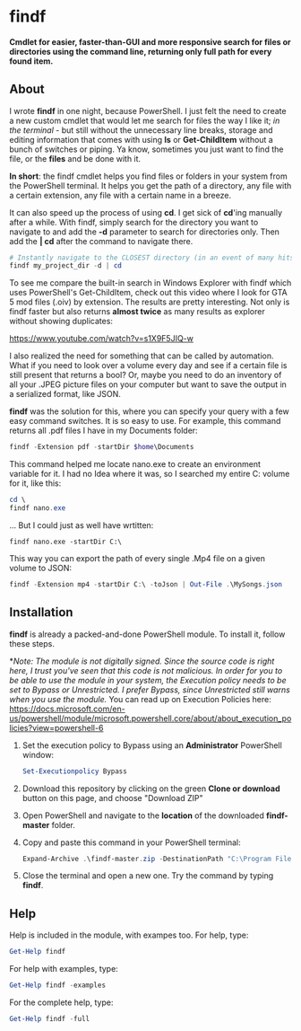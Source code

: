 # findf

#### Cmdlet for easier, faster-than-GUI and more responsive search for files or directories using the command line, returning only full path for every found item.

## About

I wrote **findf** in one night, because PowerShell. I just felt the need to create a new custom cmdlet that would let me search for files the way I like it; *in the terminal* - but still without the unnecessary line breaks, storage and editing information that comes with using **ls** or **Get-ChildItem** without a bunch of switches or piping. Ya know, sometimes you just want to find the file, or the **files** and be done with it.

**In short**: the findf cmdlet helps you find files or folders in your system from the PowerShell terminal. It helps you get the path of a directory, any file with a certain extension, any file with a certain name in a breeze. 

It can also speed up the process of using **cd**. I get sick of **cd**'ing manually after a while. With findf, simply search for the directory you want to navigate to and add the **-d** parameter to search for directories only. Then add the **| cd** after the command to navigate there.

```powershell
# Instantly navigate to the CLOSEST directory (in an event of many hits) with given name you specify;
findf my_project_dir -d | cd 
```

To see me compare the built-in search in Windows Explorer with findf which uses PowerShell's Get-ChildItem, check out this video where I look for GTA 5 mod files (.oiv) by extension. The results are pretty interesting. Not only is findf faster but also returns **almost twice** as many results as explorer without showing duplicates:

https://www.youtube.com/watch?v=s1X9F5JIQ-w

I also realized the need for something that can be called by automation. What if you need to look over a volume every day and see if a certain file is still present that returns a bool? Or, maybe you need to do an inventory of all your .JPEG picture files on your computer but want to save the output in a serialized format, like JSON.

**findf** was the solution for this, where you can specify your query with a few easy command switches. 
It is so easy to use. For example, this command returns all .pdf files I have in my Documents folder:

```powershell
findf -Extension pdf -startDir $home\Documents
```

This command helped me locate nano.exe to create an environment variable for it. I had no Idea where it was, so I searched my entire C: volume for it, like this:

```powershell
cd \
findf nano.exe
```

... But I could just as well have wrtitten:

```
findf nano.exe -startDir C:\
```

This way you can export the path of every single .Mp4 file on a given volume to JSON:

```powershell
findf -Extension mp4 -startDir C:\ -toJson | Out-File .\MySongs.json
```

## Installation

**findf** is already a packed-and-done PowerShell module. To install it, follow these steps.

**Note: The module is not digitally signed. Since the source code is right here, I trust you've seen that this code is not malicious. In order for you to be able to use the module in your system, the Execution policy needs to be set to Bypass or Unrestricted. I prefer Bypass, since Unrestricted still warns when you use the module.* You can read up on Execution Policies here: https://docs.microsoft.com/en-us/powershell/module/microsoft.powershell.core/about/about_execution_policies?view=powershell-6

1. Set the execution policy to Bypass using an **Administrator** PowerShell window:

   ```powershell
   Set-Executionpolicy Bypass
   ```

   

2. Download this repository by clicking on the green **Clone or download** button on this page, and choose "Download ZIP"

4. Open PowerShell and navigate to the **location** of the downloaded **findf-master** folder.

5. Copy and paste this command in your PowerShell terminal:

   ```powershell
   Expand-Archive .\findf-master.zip -DestinationPath "C:\Program Files\WindowsPowerShell\Modules"; mv "C:\Program Files\WindowsPowerShell\Modules\findf-master" "C:\Program Files\WindowsPowerShell\Modules\findf"
   ```


5. Close the terminal and open a new one. Try the command by typing **findf**. 

## Help

Help is included in the module, with exampes too. For help, type:

```powershell
Get-Help findf
```

For help with examples, type:

```powershell
Get-Help findf -examples
```

For the complete help, type:

```powershell
Get-Help findf -full
```


